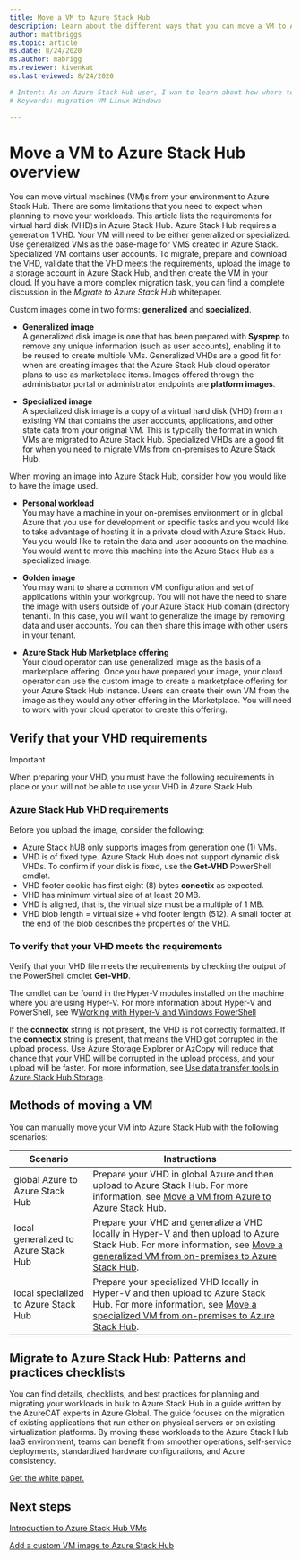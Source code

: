 ```yaml
---
title: Move a VM to Azure Stack Hub
description: Learn about the different ways that you can move a VM to Azure Stack Hub.
author: mattbriggs
ms.topic: article
ms.date: 8/24/2020
ms.author: mabrigg
ms.reviewer: kivenkat
ms.lastreviewed: 8/24/2020

# Intent: As an Azure Stack Hub user, I wan to learn about how where to find more information developing solutions.
# Keywords: migration VM Linux Windows

---
```


# Move a VM to Azure Stack Hub overview

You can move virtual machines (VM)s from your environment to Azure Stack Hub. There are some limitations that you need to expect when planning to move your workloads. This article lists the requirements for virtual hard disk (VHD)s in Azure Stack Hub. Azure Stack Hub requires a generation 1 VHD. Your VM will need to be either generalized or specialized. Use generalized VMs as the base-mage for VMS created in Azure Stack. Specialized VM contains user accounts. To migrate, prepare and download the VHD, validate that the VHD meets the requirements, upload the image to a storage account in Azure Stack Hub, and then create the VM in your cloud. If you have a more complex migration task, you can find a complete discussion in the *Migrate to Azure Stack Hub* whitepaper.

Custom images come in two forms: **generalized** and **specialized**.

- **Generalized image**  
  A generalized disk image is one that has been prepared with **Sysprep** to remove any unique information (such as user accounts), enabling it to be reused to create multiple VMs. Generalized VHDs are a good fit for when are creating images that the Azure Stack Hub cloud operator plans to use as marketplace items. Images offered through the administrator portal or administrator endpoints are **platform images**.

- **Specialized image**  
  A specialized disk image is a copy of a virtual hard disk (VHD) from an existing VM that contains the user accounts, applications, and other state data from your original VM. This is typically the format in which VMs are migrated to Azure Stack Hub. Specialized VHDs are a good fit for when you need to migrate VMs from on-premises to Azure Stack Hub.

When moving an image into Azure Stack Hub, consider how you would like to have the image used.

- **Personal workload**  
    You may have a machine in your on-premises environment or in global Azure that you use for development or specific tasks and you would like to take advantage of hosting it in a private cloud with Azure Stack Hub. You you would like to retain the data and user accounts on the machine. You would want to move this machine into the Azure Stack Hub as a specialized image.

- **Golden image**  
    You may want to share a common VM configuration and set of applications within your workgroup. You will not have the need to share the image with users outside of your Azure Stack Hub domain (directory tenant). In this case, you will want to generalize the image by removing data and user accounts. You can then share this image with other users in your tenant.

- **Azure Stack Hub Marketplace offering**  
    Your cloud operator can use generalized image as the basis of a marketplace offering. Once you have prepared your image, your cloud operator can use the custom image to create a marketplace offering for your Azure Stack Hub instance. Users can create their own VM from the image as they would any other offering in the Marketplace. You will need to work with your cloud operator to create this offering.

## Verify that your VHD requirements

> [!IMPORTANT]  
> When preparing your VHD, you must have the following requirements in place or your will not be able to use your VHD in Azure Stack Hub.

### Azure Stack Hub VHD requirements

Before you upload the image, consider the following:
- Azure Stack hUB only supports images from generation one (1) VMs.
- VHD is of fixed type. Azure Stack Hub does not support dynamic disk VHDs. To confirm if your disk is fixed, use the **Get-VHD** PowerShell cmdlet.
- VHD footer cookie has first eight (8) bytes **conectix** as expected.
- VHD has minimum virtual size of at least 20 MB.
- VHD is aligned, that is, the virtual size must be a multiple of 1 MB.
- VHD blob length = virtual size + vhd footer length (512). A small footer at the end of the blob describes the properties of the VHD. 

### To verify that your VHD meets the requirements

Verify that your VHD file meets the requirements by checking the output of the PowerShell cmdlet **Get-VHD**. 

The cmdlet can be found in the Hyper-V modules installed on the machine where you are using Hyper-V. For more information about Hyper-V and PowerShell, see W[Working with Hyper-V and Windows PowerShell](virtualization/hyper-v-on-windows/quick-start/try-hyper-v-powershell)

If the **connectix** string is not present, the VHD is not correctly formatted. 
If the **connectix** string is present, that means the VHD got corrupted in the upload process. Use  Azure Storage Explorer or AzCopy will reduce that chance that your VHD will be corrupted in the upload process, and your upload will be faster. For more information, see [Use data transfer tools in Azure Stack Hub Storage](/azure-stack/user/azure-stack-storage-transfer).


## Methods of moving a VM

You can manually move your VM into Azure Stack Hub with the following scenarios:

| Scenario | Instructions |
| --- | --- |
| global Azure to Azure Stack Hub | Prepare your VHD in global Azure and then upload to Azure Stack Hub. For more information, see [Move a VM from Azure to Azure Stack Hub](vm-move-vm-from-azure.md). |
| local generalized to Azure Stack Hub | Prepare your VHD and generalize a VHD locally in Hyper-V and then upload to Azure Stack Hub. For more information, see [Move a generalized VM from on-premises to Azure Stack Hub](vm-move-vm-generalized.md). |
| local specialized to Azure Stack Hub | Prepare your specialized VHD locally in Hyper-V and then upload to Azure Stack Hub. For more information, see [Move a specialized VM from on-premises to Azure Stack Hub](vm-move-vm-specialized.md). |

## Migrate to Azure Stack Hub: Patterns and practices checklists

You can find details, checklists, and best practices for planning and migrating your workloads in bulk to Azure Stack Hub in a guide written by the AzureCAT experts in Azure Global. The guide focuses on the migration of existing applications that run either on physical servers or on existing virtualization platforms. By moving these workloads to the Azure Stack Hub IaaS environment, teams can benefit from smoother operations, self-service deployments, standardized hardware configurations, and Azure consistency.

[Get the white paper.](https://azure.microsoft.com/resources/migrate-to-azure-stack-hub-patterns-and-practices-checklists/)

## Next steps

[Introduction to Azure Stack Hub VMs](azure-stack-compute-overview.md)

[Add a custom VM image to Azure Stack Hub](../operator/azure-stack-add-vm-image.md)